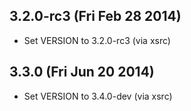 

## 3.2.0-rc3 (Fri Feb 28 2014)


 *  Set VERSION to 3.2.0-rc3 (via xsrc)


## 3.3.0 (Fri Jun 20 2014)


 *  Set VERSION to 3.4.0-dev (via xsrc)
